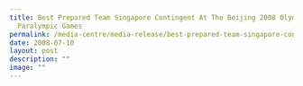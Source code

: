 ```yaml
---
title: Best Prepared Team Singapore Contingent At The Beijing 2008 Olympic And
  Paralympic Games
permalink: /media-centre/media-release/best-prepared-team-singapore-contingent-at-the-beijing-2008-olympic/
date: 2008-07-10
layout: post
description: ""
image: ""
---
```

